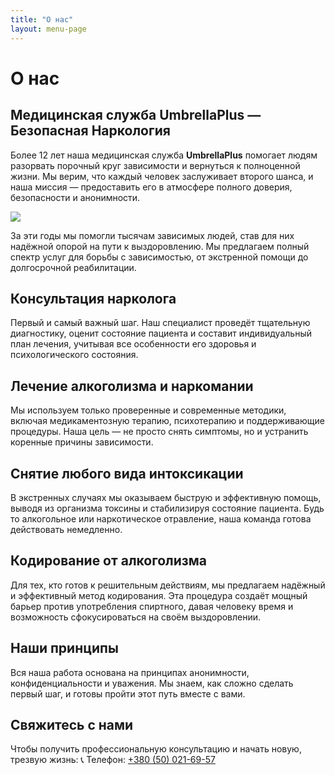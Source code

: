 ```yaml
---
title: "О нас"
layout: menu-page
---
```


# О нас

## Медицинская служба UmbrellaPlus — Безопасная Наркология

Более 12 лет наша медицинская служба **UmbrellaPlus** помогает людям разорвать порочный круг зависимости и вернуться к полноценной жизни.
Мы верим, что каждый человек заслуживает второго шанса, и наша миссия — предоставить его в атмосфере полного доверия, безопасности и анонимности.

![](/img/about/IMG_5892.jpg)

За эти годы мы помогли тысячам зависимых людей, став для них надёжной опорой на пути к выздоровлению.
Мы предлагаем полный спектр услуг для борьбы с зависимостью, от экстренной помощи до долгосрочной реабилитации.

## Консультация нарколога

Первый и самый важный шаг. Наш специалист проведёт тщательную диагностику, оценит состояние пациента и составит индивидуальный план лечения,
учитывая все особенности его здоровья и психологического состояния.

## Лечение алкоголизма и наркомании

Мы используем только проверенные и современные методики, включая медикаментозную терапию, психотерапию и поддерживающие процедуры.
Наша цель — не просто снять симптомы, но и устранить коренные причины зависимости.

## Снятие любого вида интоксикации

В экстренных случаях мы оказываем быструю и эффективную помощь, выводя из организма токсины и стабилизируя состояние пациента.
Будь то алкогольное или наркотическое отравление, наша команда готова действовать немедленно.

## Кодирование от алкоголизма

Для тех, кто готов к решительным действиям, мы предлагаем надёжный и эффективный метод кодирования.
Эта процедура создаёт мощный барьер против употребления спиртного, давая человеку время и возможность сфокусироваться на своём выздоровлении.

## Наши принципы

Вся наша работа основана на принципах анонимности, конфиденциальности и уважения.
Мы знаем, как сложно сделать первый шаг, и готовы пройти этот путь вместе с вами.

## Свяжитесь с нами

Чтобы получить профессиональную консультацию и начать новую, трезвую жизнь:
📞 Телефон: [+380 (50) 021-69-57](tel:+380500216957)
